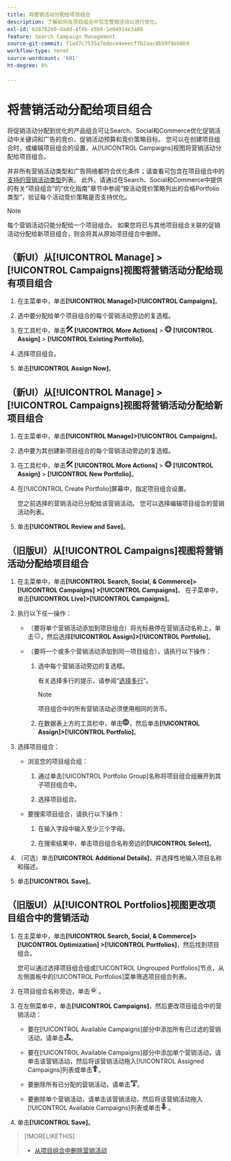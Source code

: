 ```yaml
---
title: 将营销活动分配给项目组合
description: 了解如何在项目组合中包含营销活动以进行优化。
exl-id: 62876260-dadd-4f4b-a5b9-1e04914e3a89
feature: Search Campaign Management
source-git-commit: f1ad7c7535a7edece4eeecf7b2aac8b59f8eb6b9
workflow-type: tm+mt
source-wordcount: '601'
ht-degree: 0%

---
```


# 将营销活动分配给项目组合

将促销活动分配到优化的产品组合可让Search、Social和Commerce优化促销活动中关键词和广告的竞价、促销活动预算和竞价策略目标。 您可以在创建项目组合时，或编辑项目组合的设置，从[!UICONTROL Campaigns]视图将营销活动分配给项目组合。

并非所有营销活动类型和广告网络都符合优化条件；请查看可包含在项目组合中的[支持的营销活动类型](/help/search-social-commerce/introduction/supported-inventory.md)列表。 此外，请通过在Search、Social和Commerce中提供的有关“项目组合”的“优化指南”章节中参阅“按活动竞价策略列出的合格Portfolio类型”，验证每个活动竞价策略是否支持优化。<!-- verify convention for referencing Optimization Guide here -->

>[!NOTE]
>
>每个营销活动只能分配给一个项目组合。 如果您将已与其他项目组合关联的促销活动分配给新项目组合，则会将其从原始项目组合中删除。

## （新UI）从[!UICONTROL Manage] > [!UICONTROL Campaigns]视图将营销活动分配给现有项目组合

1. 在主菜单中，单击&#x200B;**[!UICONTROL Manage]>[!UICONTROL Campaigns]**。

1. 选中要分配给单个项目组合的每个营销活动旁边的复选框。

1. 在工具栏中，单击![更多操作](/help/search-social-commerce/assets/more-actions.png "更多操作") **[!UICONTROL More Actions]** > ![分配](/help/search-social-commerce/assets/assign.png "分配") **[!UICONTROL Assign]** > **[!UICONTROL Existing Portfolio]**。

1. 选择项目组合。

1. 单击&#x200B;**[!UICONTROL Assign Now]**。

## （新UI）从[!UICONTROL Manage] > [!UICONTROL Campaigns]视图将营销活动分配给新项目组合

1. 在主菜单中，单击&#x200B;**[!UICONTROL Manage]>[!UICONTROL Campaigns]**。

1. 选中要为其创建新项目组合的每个营销活动旁边的复选框。

1. 在工具栏中，单击![更多操作](/help/search-social-commerce/assets/more-actions.png "更多操作") **[!UICONTROL More Actions]** > ![分配](/help/search-social-commerce/assets/assign.png "分配") **[!UICONTROL Assign]** > **[!UICONTROL New Portfolio]**。

1. 在[!UICONTROL Create Portfolio]屏幕中，指定项目组合设置<!--[portfolio settings](/help/search-social-commerce/beta-ui/manage/portfolios/portfolio-settings.md)-->。

   您之前选择的营销活动已分配给该营销活动。 您可以选择编辑项目组合的营销活动列表。

1. 单击&#x200B;**[!UICONTROL Review and Save]**。

## （旧版UI）从[!UICONTROL Campaigns]视图将营销活动分配给项目组合

1. 在主菜单中，单击&#x200B;**[!UICONTROL Search, Social, & Commerce]> [!UICONTROL Campaigns] >[!UICONTROL Campaigns]**。 在子菜单中，单击&#x200B;**[!UICONTROL Live]>[!UICONTROL Campaigns]**。

1. 执行以下任一操作：

   * （要将单个营销活动添加到项目组合）将光标悬停在营销活动名称上，单击![菜单按钮](/help/search-social-commerce/assets/arrow-dropdown-menu.png "菜单按钮")，然后选择&#x200B;**[!UICONTROL Assign]>[!UICONTROL Portfolio]**。

   * （要将一个或多个营销活动添加到同一项目组合），请执行以下操作：

      1. 选中每个营销活动旁边的复选框。

         有关选择多行的提示，请参阅“[选择多行](/help/search-social-commerce/common-tasks/navigation-editing-selection/multiple-rows-select.md)”。

         >[!NOTE]
         >
         >项目组合中的所有营销活动必须使用相同的货币。

      1. 在数据表上方的工具栏中，单击![更多](/help/search-social-commerce/assets/more.png "更多")，然后单击&#x200B;**[!UICONTROL Assign]>[!UICONTROL Portfolio]**。

1. 选择项目组合：

   * 浏览您的项目组合组：

      1. 通过单击[!UICONTROL Portfolio Group]名称将项目组合组展开到其子项目组合中。

      1. 选择项目组合。

   * 要搜索项目组合，请执行以下操作：

      1. 在输入字段中输入至少三个字母。

      1. 在搜索结果中，单击项目组合名称旁边的&#x200B;**[!UICONTROL Select]**。

1. （可选）单击&#x200B;**[!UICONTROL Additional Details]**，并选择性地输入项目名称和描述。

1. 单击&#x200B;**[!UICONTROL Save]**。

## （旧版UI）从[!UICONTROL Portfolios]视图更改项目组合中的营销活动

1. 在主菜单中，单击&#x200B;**[!UICONTROL Search, Social, & Commerce]> [!UICONTROL Optimization] >[!UICONTROL Portfolios]**，然后找到项目组合。

   您可以通过选择项目组合组或[!UICONTROL Ungrouped Portfolios]节点，从左侧面板中的[!UICONTROL Portfolios]菜单筛选项目组合列表。

1. 在项目组合名称旁边，单击![查看/编辑设置按钮](/help/search-social-commerce/assets/settings.png "查看/编辑设置按钮") 。

1. 在左侧菜单中，单击&#x200B;**[!UICONTROL Campaigns]**，然后更改项目组合中的营销活动：

   * 要在[!UICONTROL Available Campaigns]部分中添加所有已过滤的营销活动，请单击![将所有营销活动分配给项目组合](/help/search-social-commerce/assets/arrow-assign-all.png "将所有营销活动分配给项目组合")。

   * 要在[!UICONTROL Available Campaigns]部分中添加单个营销活动，请单击该营销活动，然后将该营销活动拖入[!UICONTROL Assigned Campaigns]列表或单击![将营销活动分配给项目组合](/help/search-social-commerce/assets/arrow-assign.png "将营销活动分配给项目组合")。

   * 要删除所有已分配的营销活动，请单击![从项目组合中删除所有营销活动](/help/search-social-commerce/assets/arrow-remove-all.png "从项目组合中删除所有营销活动")。

   * 要删除单个营销活动，请单击该营销活动，然后将该营销活动拖入[!UICONTROL Available Campaigns]列表或单击![从项目组合中删除营销活动](/help/search-social-commerce/assets/arrow-remove.png "从项目组合中删除营销活动") 。

1. 单击&#x200B;**[!UICONTROL Save]**。

>[!MORELIKETHIS]
>
>* [从项目组合中删除营销活动](/help/search-social-commerce/campaign-management/campaign-remove-from-portfolio.md)
